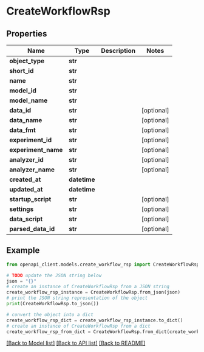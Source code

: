 # CreateWorkflowRsp


## Properties

Name | Type | Description | Notes
------------ | ------------- | ------------- | -------------
**object_type** | **str** |  | 
**short_id** | **str** |  | 
**name** | **str** |  | 
**model_id** | **str** |  | 
**model_name** | **str** |  | 
**data_id** | **str** |  | [optional] 
**data_name** | **str** |  | [optional] 
**data_fmt** | **str** |  | [optional] 
**experiment_id** | **str** |  | [optional] 
**experiment_name** | **str** |  | [optional] 
**analyzer_id** | **str** |  | [optional] 
**analyzer_name** | **str** |  | [optional] 
**created_at** | **datetime** |  | 
**updated_at** | **datetime** |  | 
**startup_script** | **str** |  | [optional] 
**settings** | **str** |  | [optional] 
**data_script** | **str** |  | [optional] 
**parsed_data_id** | **str** |  | [optional] 

## Example

```python
from openapi_client.models.create_workflow_rsp import CreateWorkflowRsp

# TODO update the JSON string below
json = "{}"
# create an instance of CreateWorkflowRsp from a JSON string
create_workflow_rsp_instance = CreateWorkflowRsp.from_json(json)
# print the JSON string representation of the object
print(CreateWorkflowRsp.to_json())

# convert the object into a dict
create_workflow_rsp_dict = create_workflow_rsp_instance.to_dict()
# create an instance of CreateWorkflowRsp from a dict
create_workflow_rsp_from_dict = CreateWorkflowRsp.from_dict(create_workflow_rsp_dict)
```
[[Back to Model list]](../README.md#documentation-for-models) [[Back to API list]](../README.md#documentation-for-api-endpoints) [[Back to README]](../README.md)


